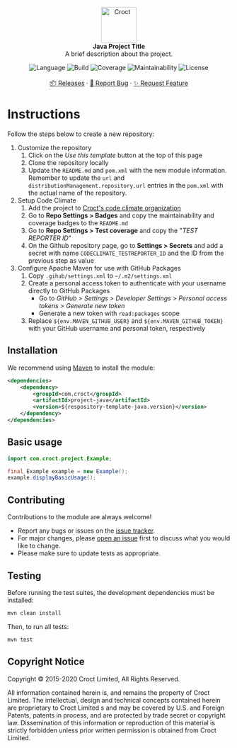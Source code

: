 <p align="center">
    <a href="https://croct.com">
        <img src="https://cdn.croct.io/brand/logo/repo-icon-green.svg" alt="Croct" height="80"/>
    </a>
    <br />
    <strong>Java Project Title</strong>
    <br />
    A brief description about the project.
</p>
<p align="center">
    <img alt="Language" src="https://img.shields.io/badge/language-Java-blue" />
    <img alt="Build" src="https://img.shields.io/badge/build-passing-green" />
    <img alt="Coverage" src="https://img.shields.io/badge/coverage-100%25-green" />
    <img alt="Maintainability" src="https://img.shields.io/badge/maintainability-100-green" />
    <img alt="License" src="https://img.shields.io/badge/license-proprietary-lightgrey" />
    <br />
    <br />
    <a href="https://github.com/croct-tech/project-java/releases">📦 Releases</a>
    ·
    <a href="https://github.com/croct-tech/project-java/issues">🐞 Report Bug</a>
    ·
    <a href="https://github.com/croct-tech/project-java/issues">✨ Request Feature</a>
</p>

# Instructions

Follow the steps below to create a new repository:

1. Customize the repository
   1. Click on the _Use this template_ button at the top of this page
   2. Clone the repository locally 
   3. Update the `README.md` and `pom.xml` with the new module information. Remember to update the `url` and `distributionManagement.repository.url` entries in the `pom.xml` with the actual name of the repository.
2. Setup Code Climate
   1. Add the project to [Croct's code climate organization](https://codeclimate.com/accounts/5e714648faaa9c00fb000081/dashboard)
   2. Go to **Repo Settings > Badges** and copy the maintainability and coverage badges to the `README.md` 
   3. Go to **Repo Settings > Test coverage** and copy the "_TEST REPORTER ID_"
   4. On the Github repository page, go to **Settings > Secrets** and add a secret with name `CODECLIMATE_TESTREPORTER_ID` and the ID from the previous step as value
3. Configure Apache Maven for use with GitHub Packages
   1. Copy `.gihub/settings.xml` to `~/.m2/settings.xml`
   2. Create a personal access token to authenticate with your username directly to GitHub Packages
         - Go to *GitHub > Settings > Developer Settings > Personal access tokens > Generate new token*
         - Generate a new token with `read:packages` scope
   3. Replace `${env.MAVEN_GITHUB_USER}` and `${env.MAVEN_GITHUB_TOKEN}` with your GitHub username and personal token, respectively

## Installation

We recommend using [Maven](https://maven.apache.org/) to install the module:

```xml
<dependencies>
    <dependency>
        <groupId>com.croct</groupId>
        <artifactId>project-java</artifactId>
        <version>${respository-template-java.version}</version>
    </dependency>
</dependencies>
```

## Basic usage

```java
import com.croct.project.Example;

final Example example = new Example();
example.displayBasicUsage();
```

## Contributing

Contributions to the module are always welcome! 

- Report any bugs or issues on the [issue tracker](https://github.com/croct-tech/project-java/issues).
- For major changes, please [open an issue](https://github.com/croct-tech/project-java/issues) first to discuss what you would like to change.
- Please make sure to update tests as appropriate.

## Testing

Before running the test suites, the development dependencies must be installed:

```sh
mvn clean install
```

Then, to run all tests:

```sh
mvn test
```

## Copyright Notice

Copyright © 2015-2020 Croct Limited, All Rights Reserved.

All information contained herein is, and remains the property of Croct Limited. The intellectual, design and technical concepts contained herein are proprietary to Croct Limited s and may be covered by U.S. and Foreign Patents, patents in process, and are protected by trade secret or copyright law. Dissemination of this information or reproduction of this material is strictly forbidden unless prior written permission is obtained from Croct Limited.
